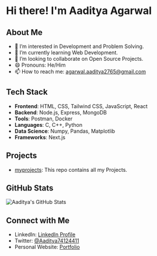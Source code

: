<!---
- 👋 Hi, I’m @Aad1tya27
- 👀 I’m interested in Development and Problem Solving
- 🌱 I’m currently learning Web Development
- 💞️ I’m looking to collaborate on Open Source Projects
- 📫 How to reach me agarwal.aaditya2765@gmail.com
- 😄 Pronouns: He/Him
- My Tech Stack: HTML, CSS, Tailwind CSS, JavaScript, Node, Express, MongoDB, React, NextJS, Postman, Docker, C, C++, Python, Numpy, Pandas, Matplotlib, 


Aad1tya27/Aad1tya27 is a ✨ special ✨ repository because its `README.md` (this file) appears on your GitHub profile.
You can click the Preview link to take a look at your changes.
--->
# Hi there! I'm Aaditya Agarwal

## About Me
- 👀 I’m interested in Development and Problem Solving.
- 🌱 I’m currently learning Web Development.
- 💞️ I’m looking to collaborate on Open Source Projects.
- 😄 Pronouns: He/Him
- 📫 How to reach me: [agarwal.aaditya2765@gmail.com](mailto:agarwal.aaditya2765@gmail.com)

## Tech Stack
- **Frontend**: HTML, CSS, Tailwind CSS, JavaScript, React
- **Backend**: Node.js, Express, MongoDB
- **Tools**: Postman, Docker
- **Languages**: C, C++, Python
- **Data Science**: Numpy, Pandas, Matplotlib
- **Frameworks**: Next.js

## Projects
- [myprojects](https://github.com/Aad1tya27/myprojects): This repo contains all my Projects.

## GitHub Stats
![Aaditya's GitHub Stats](https://github-readme-stats.vercel.app/api?username=Aad1tya27&show_icons=true&theme=dark)

## Connect with Me
- LinkedIn: [LinkedIn Profile](https://www.linkedin.com/in/aaditya-agarwal-7aa185284/)
- Twitter: [@Aaditya74124411](https://x.com/Aaditya74124411)
- Personal Website: [Portfolio](https://aaditya-portfolio.vercel.app/)
